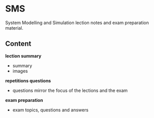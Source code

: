 SMS
===
System Modelling and Simulation lection notes and exam preparation material.

Content
-------
**lection summary**
* summary
* images
	
**repetitions questions**
* questions mirror the focus of the lections and the exam
	
**exam preparation**
* exam topics, questions and answers
